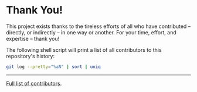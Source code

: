 Thank You!
==========

This project exists thanks to the tireless efforts of all who have contributed – directly, or indirectly – in one way or another. For your time, effort, and expertise – thank you!

The following shell script will print a list of all contributors to this repository's history:

```bash
git log --pretty="%aN" | sort | uniq
```

---

[Full list of contributors](../../contributors).
